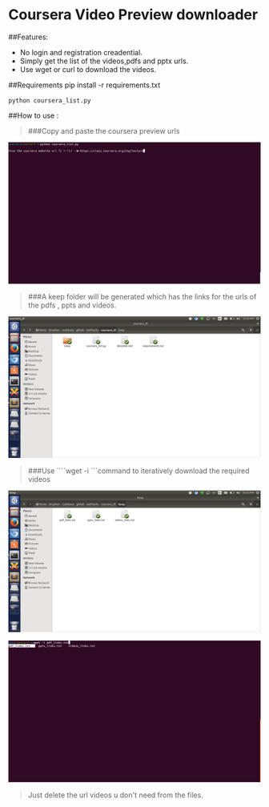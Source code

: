 Coursera Video Preview downloader
=================================

##Features:

* No login and registration creadential.
* Simply get the list of the videos,pdfs and pptx urls.
* Use wget or curl to download the videos.

##Requirements
	pip install -r requirements.txt

	python coursera_list.py
##How to use :

> ###Copy and paste the coursera preview urls

![1](https://github.com/arindampradhan/webhacks/blob/master/coursera_links/_pics/1.png)

> ###A keep folder will be generated which has the links for the urls of the pdfs , ppts and videos.


![2](https://github.com/arindampradhan/webhacks/blob/master/coursera_links/_pics/2.png)

> ###Use ````wget -i <filename>```command to iteratively download the required videos

![3](https://github.com/arindampradhan/webhacks/blob/master/coursera_links/_pics/3.png) 

![4](https://github.com/arindampradhan/webhacks/blob/master/coursera_links/_pics/4.png)

> Just delete the url videos u don't need from the files.
